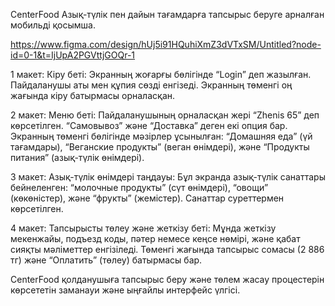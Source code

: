 CenterFood
Азық-түлік пен дайын тағамдарға тапсырыс беруге арналған мобильді қосымша.

https://www.figma.com/design/hUj5i91HQuhiXmZ3dVTxSM/Untitled?node-id=0-1&t=IjUpA2PGVttjGOQr-1

1 макет:
Кіру беті: Экранның жоғарғы бөлігінде “Login” деп жазылған. Пайдаланушы аты мен құпия сөзді енгізеді. Экранның төменгі оң жағында кіру батырмасы орналасқан.

2 макет:
Меню беті: Пайдаланушының орналасқан жері “Zhenis 65” деп көрсетілген. “Самовывоз” және “Доставка” деген екі опция бар. Экранның төменгі бөлігінде мәзірлер ұсынылған: “Домашняя еда” (үй тағамдары), “Веганские продукты” (веган өнімдері), және “Продукты питания” (азық-түлік өнімдері).

3 макет:
Азық-түлік өнімдері таңдауы: Бұл экранда азық-түлік санаттары бейнеленген: “молочные продукты” (сүт өнімдері), “овощи” (көкөністер), және “фрукты” (жемістер). Санаттар суреттермен көрсетілген.

4 макет:
Тапсырысты төлеу және жеткізу беті: Мұнда жеткізу мекенжайы, подъезд коды, пәтер немесе кеңсе нөмірі, және қабат сияқты мәліметтер енгізіледі. Төменгі жағында тапсырыс сомасы (2 886 тг) және “Оплатить” (төлеу) батырмасы бар.

CenterFood қолданушыға тапсырыс беру және төлем жасау процестерін көрсететін заманауи және ыңғайлы интерфейс үлгісі.
